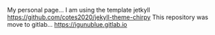 My personal page...
I am using the template jetkyll https://github.com/cotes2020/jekyll-theme-chirpy
This repository was move to gitlab... https://igunublue.gitlab.io
